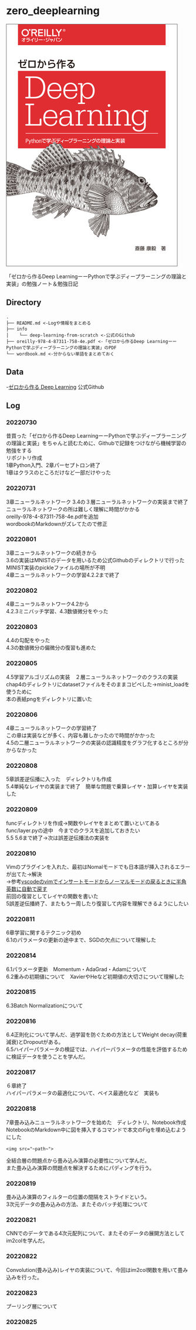 # zero_deeplearning

![img](./zero_deeplearning_img.jpeg)


「ゼロから作るDeep LearningーーPythonで学ぶディープラーニングの理論と実装」の勉強ノート＆勉強日記


## Directory
```
.
├── README.md <-Logや情報をまとめる
├── info
│    └── deep-learning-from-scratch <-公式のGithub
├── oreilly-978-4-87311-758-4e.pdf <-「ゼロから作るDeep LearningーーPythonで学ぶディープラーニングの理論と実装」のPDF
└── wordbook.md <-分からない単語をまとめておく
```


## Data
-[ゼロから作る Deep Learning](https://github.com/oreilly-japan/deep-learning-from-scratch)
公式Github


## Log
### 20220730
昔買った「ゼロから作るDeep LearningーーPythonで学ぶディープラーニングの理論と実装」をちゃんと読むために、Githubで記録をつけながら機械学習の勉強をする<br>
リポジトリ作成<br>
1章Python入門、2章パーセプトロン終了<br>
1章はクラスのところだけなど一部だけやった

### 20220731
3章ニューラルネットワーク 3.4の３層ニューラルネットワークの実装まで終了<br>
ニューラルネットワークの所は難しく理解に時間がかかる<br>
oreilly-978-4-87311-758-4e.pdfを追加<br>
wordbookのMarkdownがズレてたので修正<br>

### 20220801
3章ニューラルネットワークの続きから<br>
3.6の実装はMNISTのデータを用いるため公式Githubのディレクトリで行った<br>
MINIST実装のpickleファイルの場所が不明<br>
4章ニューラルネットワークの学習4.2.2まで終了

### 20220802
4章ニューラルネットワーク4.2から<br>
4.2.3ミニバッチ学習、4.3数値微分をやった

### 20220803
4.4の勾配をやった<br>
4.3の数値微分の偏微分の復習も進めた

### 20220805
4.5学習アルゴリズムの実装　２層ニューラルネットワークのクラスの実装<br>
chap4のディレクトリにdatasetファイルをそのままコピペした→minist_loadを使うために<br>
本の表紙pngをディレクトリに置いた

### 20220806
4章ニューラルネットワークの学習終了<br>
この章は実装などが多く、内容も難しかったので時間がかかった<br>
4.5の二層ニューラルネットワークの実装の認識精度をグラフ化するところが分からなかった

### 20220808
5章誤差逆伝播に入った　ディレクトリも作成<br>
5.4単純なレイヤの実装まで終了　簡単な問題で乗算レイヤ・加算レイヤを実装した

### 20220809
funcディレクトリを作成→関数やレイヤをまとめて置いといてある<br>
func/layer.pyの途中　今までのクラスを追加しておきたい<br>
5.5 5.6まで終了→次は誤差逆伝播法の実装を

### 20220810
Vimのプラグインを入れた、最初はNomalモードでも日本語が挿入されるエラーが出てた→解決<br>
→参考[vscodeのvimでインサートモードからノーマルモードの戻るときに半角英数に自動で戻す](https://modest-mahavira-e86dcc.netlify.app/blog/vim-in-vscode-input-method/)<br>
前回の復習としてレイヤの関数を書いた<br>
5誤差逆伝播終了、またもう一周したり復習して内容を理解できるようにしたい

### 20220811
6章学習に関するテクニック初め<br>
6.1のパラメータの更新の途中まで、SGDの欠点について理解した

### 20220814
6.1パラメータ更新　Momentum・AdaGrad・Adamについて<br>
6.2重みの初期値について　XavierやHeなど初期値の大切さについて理解した<br>

### 20220815
6.3Batch Normalizationについて<br>

### 20220816
6.4正則化について学んだ、過学習を防ぐための方法としてWeight decay(荷重減衰)とDropoutがある。<br>
6.5ハイパーパラメータの検証では、ハイパーパラメータの性能を評価するために検証データを使うことを学んだ。

### 20220817
６章終了<br>
ハイパーパラメータの最適化について、ベイス最適化など　実装も

### 20220818
7章畳み込みニューラルネットワークを始めた　ディレクトリ、Notebook作成<br>
NotebookのMarkdown中に図を挿入するコマンドで本文のFigを埋め込むようにした<br>
```
<img src="~path~">
```
全結合層の問題点から畳み込み演算の必要性について学んだ。<br>
また畳み込み演算の問題点を解決するためにパディングを行う。

### 20220819
畳み込み演算のフィルターの位置の間隔をストライドという。<br>
3次元データの畳み込みの方法、またそのバッチ処理について<br>

### 20220821
CNNでのデータである4次元配列について、またそのデータの展開方法としてim2colを学んだ。<br>

### 20220822
Convolution(畳み込み)レイヤの実装について、今回はim2col関数を用いて畳み込みを行った。<br>

### 20220823
プーリング層について

### 20220825
